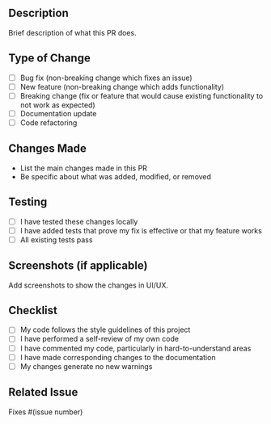 ## Description
Brief description of what this PR does.

## Type of Change
- [ ] Bug fix (non-breaking change which fixes an issue)
- [ ] New feature (non-breaking change which adds functionality)
- [ ] Breaking change (fix or feature that would cause existing functionality to not work as expected)
- [ ] Documentation update
- [ ] Code refactoring

## Changes Made
- List the main changes made in this PR
- Be specific about what was added, modified, or removed

## Testing
- [ ] I have tested these changes locally
- [ ] I have added tests that prove my fix is effective or that my feature works
- [ ] All existing tests pass

## Screenshots (if applicable)
Add screenshots to show the changes in UI/UX.

## Checklist
- [ ] My code follows the style guidelines of this project
- [ ] I have performed a self-review of my own code
- [ ] I have commented my code, particularly in hard-to-understand areas
- [ ] I have made corresponding changes to the documentation
- [ ] My changes generate no new warnings

## Related Issue
Fixes #(issue number)
